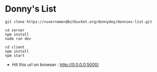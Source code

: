 # Donny's List

    git clone https://<username>@bitbucket.org/donnydey/donnies-list.git

    cd server
    npm install
    node run dev

    cd client
    npm install
    npm start

- Hit this url on browser : http://0.0.0.0:5000/